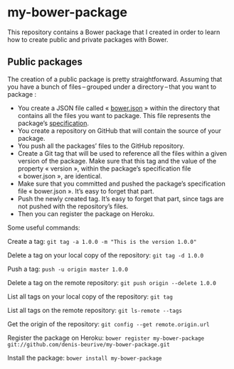 # my-bower-package

This repository contains a Bower package that I created in order to learn how to create public and private packages with Bower.

## Public packages

The creation of a public package is pretty straightforward. Assuming that you have a bunch of files – grouped under a directory – that you want to package :

* You create a JSON file called « [bower.json](https://github.com/denis-beurive/my-bower-package/blob/master/bower.json) » within the directory that contains all the files you want to package. This file represents the package’s [specification](https://github.com/bower/spec/blob/master/json.md).
* You create a repository on GitHub that will contain the source of your package.
* You push all the packages’ files to the GitHub repository.
* Create a Git tag that will be used to reference all the files within a given version of the package. Make sure that this tag and the value of the property « version », within the package’s specification file « bower.json », are identical.
* Make sure that you committed and pushed the package’s specification file « bower.json ». It’s easy to forget that part.
* Push the newly created tag. It’s easy to forget that part, since tags are not pushed with the repository’s files.
* Then you can register the package on Heroku.

Some useful commands:

Create a tag: `git tag -a 1.0.0 -m "This is the version 1.0.0"`

Delete a tag on your local copy of the repository: `git tag -d 1.0.0`

Push a tag: `push -u origin master 1.0.0`

Delete a tag on the remote repository: `git push origin --delete 1.0.0`

List all tags on your local copy of the repository: `git tag`

List all tags on the remote repository: `git ls-remote --tags`

Get the origin of the repository: `git config --get remote.origin.url`

Register the package on Heroku: `bower register my-bower-package git://github.com/denis-beurive/my-bower-package.git`

Install the package: `bower install my-bower-package`


